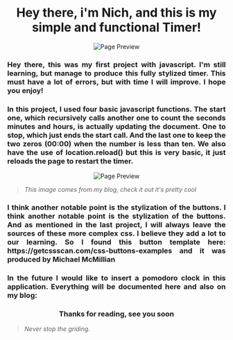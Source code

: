 <h1 align="center"> Hey there, i'm Nich, and this is my simple and functional Timer!</h1>
<p align="center">
  <img src="https://github.com/italicnich/Timer/blob/main/readmeimg/gif.gif" alt="Page Preview">
</p>
<h3 align="justify">
Hey there, this was my first project with javascript. I'm still learning, but manage to produce this fully stylized timer. This must have a lot of errors, but with time I will improve. I hope you enjoy! 
</h3>
<h3 align="justify">
In this project, I used four basic javascript functions. The start one, which recursively calls another one to count the seconds minutes and hours, is actually updating the document. One to stop, which just ends the start call. And the last one to keep the two zeros (00:00) when the number is less than ten. We also have the use of location.reload() but this is very basic, it just reloads the page to restart the timer.
</h3>
<p align="center">
  <img src="https://github.com/italicnich/Timer/blob/main/readmeimg/js_code.png" alt="Page Preview">
</p>

> *This image comes from my blog, check it out it's pretty cool*

<h3 align="justify">
I think another notable point is the stylization of the buttons. I think another notable point is the stylization of the buttons. And as mentioned in the last project, I will always leave the sources of these more complex css. I believe they add a lot to our learning. So I found this button template here: https://getcssscan.com/css-buttons-examples and it was produced by Michael McMillian
</h3>
<h3 align="justify">
In the future I would like to insert a pomodoro clock in this application. Everything will be documented here and also on my blog:
</h3>
<h3 align="center">
Thanks for reading, see you soon
</h3>

> *Never stop the griding.*

